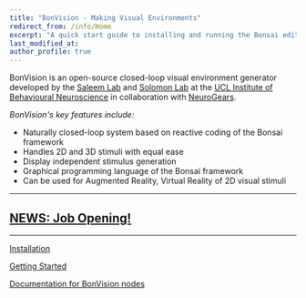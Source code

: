 ```yaml
---
title: "BonVision - Making Visual Environments"
redirect_from: /info/Home
excerpt: "A quick start guide to installing and running the Bonsai editor."
last_modified_at: 
author_profile: true
---
```


BonVision is an open-source closed-loop visual environment generator developed by the [Saleem Lab](www.saleemlab.com) and [Solomon Lab](www.solomonlab.info) at the [UCL Institute of Behavioural Neuroscience](http://www.ibn.ucl.ac.uk/) in collaboration with [NeuroGears](https://neurogears.org/).

*BonVision's key features include:*
* Naturally closed-loop system based on reactive coding of the Bonsai framework
* Handles 2D and 3D stimuli with equal ease
* Display independent stimulus generation
* Graphical programming language of the Bonsai framework
* Can be used for Augmented Reality, Virtual Reality of 2D visual stimuli

***
## [NEWS: Job Opening!](https://bonvision.github.io/info/community/#job-opening)

***
[Installation](/pages/Install)

[Getting Started](/pages/info)

[Documentation for BonVision nodes](/docs/docs)
